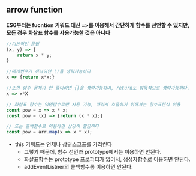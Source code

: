 ## arrow function
__ES6부터는 fucntion 키워드 대신 =>를 이용해서 간단하게 함수를 선언할 수 있지만, 모든 경우 화살표 함수를 사용가능한 것은 아니다__

```javascript
//기본적인 문법
(x, y) => { 
    return x * y;
}

//매개변수가 하나이면 ()을 생략가능하다
x => {return x*x;}

//또한 함수 몸체가 한 줄이라면 {}을 생략가능하며, return도 암묵적으로 생략가능하다.
x => x*X

// 화살표 함수는 익명함수로만 사용 가능, 따라서 호출하기 위해서는 함수표현식 이용
const pow = x => x * x;
const pow = (x) => {return (x * x);}

// 또는 콜백함수로 이용하면 상당히 깔끔하다
const pow = arr.map(x => x * x);
```

- this 키워드는 언제나 상위스코프를 가리킨다
  - 그렇기 때문에, 함수 선언과 prototype에서는 이용하면 안된다.
  - 화살표함수는 prototype 프로퍼티가 없어서, 생성자함수로 이용하면 안된다.
  - addEventListner의 콜백함수롱 이용하면 안된다.